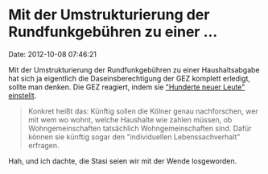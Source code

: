 Mit der Umstrukturierung der Rundfunkgebühren zu einer \...
===========================================================

Date: 2012-10-08 07:46:21

Mit der Umstrukturierung der Rundfunkgebühren zu einer Haushaltsabgabe
hat sich ja eigentlich die Daseinsberechtigung der GEZ komplett
erledigt, sollte man denken. Die GEZ reagiert, indem sie [\"Hunderte
neuer Leute\"
einstellt](http://www.welt.de/wirtschaft/article109668720/GEZ-will-Buerger-kuenftig-noch-staerker-ausforschen.html).

> Konkret heißt das: Künftig sollen die Kölner genau nachforschen, wer
> mit wem wo wohnt, welche Haushalte wie zahlen müssen, ob
> Wohngemeinschaften tatsächlich Wohngemeinschaften sind. Dafür können
> sie künftig sogar den \"individuellen Lebenssachverhalt\" erfragen.

Hah, und ich dachte, die Stasi seien wir mit der Wende losgeworden.

